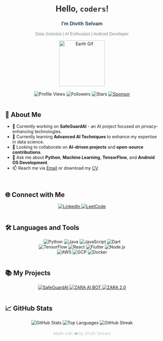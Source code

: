 <h1 align="center">
  <span style="font-family: 'Roboto', sans-serif; color: #333;">Hello, <code>coders</code>!</span>
</h1>
<div align="center">
  <h3 style="font-family: 'Arial', sans-serif; color: #2C3E50;">I'm Divith Selvam</h3>
  <p style="font-family: 'Arial', sans-serif; color: #7F8C8D;">Data Scientist | AI Enthusiast | Android Developer</p>
  <img src="https://media.giphy.com/media/3o6Zt2xCqz0aSkwT8I/giphy.gif" width="150" alt="Earth Gif"/>
</div>

<br/>

<div align="center">
  <img alt="Profile Views" src="https://komarev.com/ghpvc/?username=Divith123&style=flat&color=3498DB"/>
  <img alt="Followers" src="https://img.shields.io/github/followers/Divith123?label=Followers&style=flat&color=3498DB"/>
  <img alt="Stars" src="https://img.shields.io/github/stars/Divith123?label=Stars&style=flat&color=3498DB"/>
  <a href="https://github.com/sponsors/Divith123">
    <img src="https://img.shields.io/static/v1?label=Sponsor&message=%E2%9D%A4&logo=GitHub&color=%23fe8e86" alt="Sponsor"/>
  </a>
</div>

<br/>

## 🌟 About Me

- 🔭 Currently working on **SafeGuardAI** - an AI project focused on privacy-enhancing technologies.
- 🌱 Currently learning **Advanced AI Techniques** to enhance my expertise in data science.
- 👯 Looking to collaborate on **AI-driven projects** and **open-source contributions**.
- 💬 Ask me about **Python**, **Machine Learning**, **TensorFlow**, and **Android OS Development**.
- 📫 Reach me via [Email](mailto:divithselvam23@gmail.com) or download my [CV](https://divith-portfolio.vercel.app/CV.pdf).

<br/>

## 🌐 Connect with Me

<div align="center">
  <a href="https://linkedin.com/in/divith-s" target="_blank">
    <img src="https://img.shields.io/badge/LinkedIn-0A66C2?style=flat&logo=linkedin&logoColor=white" alt="LinkedIn"/>
  </a>
  <a href="https://www.leetcode.com/divith123" target="_blank">
    <img src="https://img.shields.io/badge/LeetCode-F9DC5C?style=flat&logo=leetcode&logoColor=black" alt="LeetCode"/>
  </a>
</div>

<br/>

## 🛠️ Languages and Tools

<div align="center">
  <img src="https://img.shields.io/badge/Python-3776AB?style=flat&logo=python&logoColor=white" alt="Python"/>
  <img src="https://img.shields.io/badge/Java-007396?style=flat&logo=java&logoColor=white" alt="Java"/>
  <img src="https://img.shields.io/badge/JavaScript-F7DF1C?style=flat&logo=javascript&logoColor=black" alt="JavaScript"/>
  <img src="https://img.shields.io/badge/Dart-0175C2?style=flat&logo=dart&logoColor=white" alt="Dart"/>
</div>

<div align="center">
  <img src="https://img.shields.io/badge/TensorFlow-FF6F00?style=flat&logo=tensorflow&logoColor=white" alt="TensorFlow"/>
  <img src="https://img.shields.io/badge/React-61DAFB?style=flat&logo=react&logoColor=black" alt="React"/>
  <img src="https://img.shields.io/badge/Flutter-02569B?style=flat&logo=flutter&logoColor=white" alt="Flutter"/>
  <img src="https://img.shields.io/badge/Node.js-339933?style=flat&logo=node.js&logoColor=white" alt="Node.js"/>
</div>

<div align="center">
  <img src="https://img.shields.io/badge/AWS-232F3E?style=flat&logo=amazonaws&logoColor=white" alt="AWS"/>
  <img src="https://img.shields.io/badge/GCP-4285F4?style=flat&logo=google-cloud&logoColor=white" alt="GCP"/>
  <img src="https://img.shields.io/badge/Docker-2496ED?style=flat&logo=docker&logoColor=white" alt="Docker"/>
</div>

<br/>

## 📚 My Projects

<div align="center">
  <a href="https://github.com/Divith123/SafeGuardAI" target="_blank">
    <img src="https://img.shields.io/badge/SafeGuardAI-AI%20Project-blue?style=flat&logo=github" alt="SafeGuardAI"/>
  </a>
  <a href="https://github.com/Divith123/ZARA-AN-AI-BOT" target="_blank">
    <img src="https://img.shields.io/badge/ZARA-AI%20BOT-green?style=flat&logo=github" alt="ZARA AI BOT"/>
  </a>
  <a href="https://github.com/Divith123/ZARA-2.0" target="_blank">
    <img src="https://img.shields.io/badge/ZARA%202.0-AI%20BOT-red?style=flat&logo=github" alt="ZARA 2.0"/>
  </a>
</div>

<br/>

## 📈 GitHub Stats

<div align="center">
  <img src="https://github-readme-stats.vercel.app/api?username=divith123&show_icons=true&theme=default" alt="GitHub Stats"/>
  <img src="https://github-readme-stats.vercel.app/api/top-langs/?username=divith123&layout=compact&theme=default" alt="Top Languages"/>
  <img src="https://github-readme-streak-stats.herokuapp.com/?user=divith123&theme=default" alt="GitHub Streak"/>
</div>

<br/>

<div align="center" style="font-family: 'Arial', sans-serif; color: #BDC3C7;">
  <i>Made with ❤️ by Divith Selvam</i>
</div>
